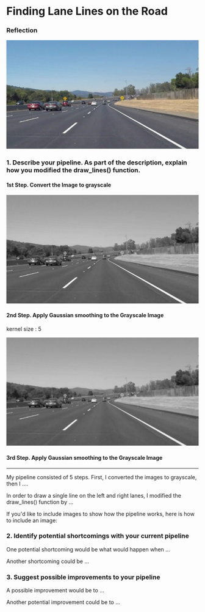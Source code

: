 # **Finding Lane Lines on the Road** 

### Reflection
[image1]: ./test_images_output/00solidWhiteCurve.jpg "Raw Image"
![alt text][image1]
### 1. Describe your pipeline. As part of the description, explain how you modified the draw_lines() function.

#### 1st Step. Convert the Image to grayscale 

[image2]: ./test_images_output/01solidWhiteCurve_Gray.jpg "Grayscale Image"
![alt text][image2]

#### 2nd Step. Apply Gaussian smoothing to the Grayscale Image

kernel size : 5

[image3]: ./test_images_output/02solidWhiteCurve_Gray_blur.jpg "Blur Image"
![alt text][image3]

#### 3rd Step. Apply Gaussian smoothing to the Grayscale Image

---

 My pipeline consisted of 5 steps. First, I converted the images to grayscale, then I .... 

In order to draw a single line on the left and right lanes, I modified the draw_lines() function by ...

If you'd like to include images to show how the pipeline works, here is how to include an image: 




### 2. Identify potential shortcomings with your current pipeline


One potential shortcoming would be what would happen when ... 

Another shortcoming could be ...


### 3. Suggest possible improvements to your pipeline

A possible improvement would be to ...

Another potential improvement could be to ...
